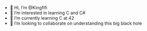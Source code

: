 - 👋 Hi, I’m @Kingfifi
- 👀 I’m interested in learning C and C#
- 🌱 I’m currently learning C at 42
- 💞️ I’m looking to collaborate on understanding this big black hole

<!---
Kingfifi/Kingfifi is a ✨ special ✨ repository because its `README.md` (this file) appears on your GitHub profile.
You can click the Preview link to take a look at your changes.
--->
